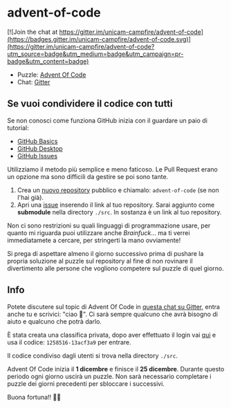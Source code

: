 # advent-of-code

[![Join the chat at https://gitter.im/unicam-campfire/advent-of-code](https://badges.gitter.im/unicam-campfire/advent-of-code.svg)](https://gitter.im/unicam-campfire/advent-of-code?utm_source=badge&utm_medium=badge&utm_campaign=pr-badge&utm_content=badge)

- Puzzle: [Advent Of Code](http://adventofcode.com)
- Chat: [Gitter](https://gitter.im/unicam-campfire/advent-of-code?utm_source=share-link&utm_medium=link&utm_campaign=share-link)

## Se vuoi condividere il codice con tutti

Se non conosci come funziona GitHub inizia con il guardare un paio di tutorial:

- [GitHub Basics](https://www.youtube.com/results?search_query=github+guide)
- [GitHub Desktop](https://www.youtube.com/results?search_query=github+desktop+tutorial)
- [GitHub Issues](https://www.youtube.com/results?search_query=github+issues)

Utilizziamo il metodo più semplice e meno faticoso. Le Pull Request erano un opzione ma sono difficili da gestire se poi sono tante.

1. Crea un [nuovo repository](https://github.com/new) pubblico e chiamalo: `advent-of-code` (se non l'hai già).
2. Apri una [issue](https://github.com/unicam-campfire/advent-of-code/issues/new) inserendo il link al tuo repository. Sarai aggiunto come **submodule** nella directory `./src`. In sostanza è un link al tuo repository.

Non ci sono restrizioni su quali linguaggi di programmazione usare, per quanto mi riguarda puoi utilizzare anche *Brainfuck*... ma ti verrei immediatamete a cercare, per stringerti la mano ovviamente!

Si prega di aspettare almeno il giorno successivo prima di pushare la propria soluzione al puzzle sul repository al fine di non rovinare il divertimento alle persone che vogliono competere sul puzzle di quel giorno.

## Info

Potete discutere sul topic di Advent Of Code in [questa chat su Gitter](https://gitter.im/unicam-campfire/advent-of-code?utm_source=share-link&utm_medium=link&utm_campaign=share-link), entra anche tu e scrivici: "ciao 👋". Ci sarà sempre qualcuno che avrà bisogno di aiuto e qualcuno che potrà darlo.

È stata creata una classifica privata, dopo aver effettuato il login vai [qui](https://adventofcode.com/2021/leaderboard/private) e usa il codice: `1258516-13acf3a9` per entrare.

Il codice condiviso dagli utenti si trova nella directory `./src`.

Advent Of Code inizia il **1 dicembre** e finisce il **25 dicembre**. Durante questo periodo ogni giorno uscirà un puzzle. Non sarà necessario completare i puzzle dei giorni precedenti per sbloccare i successivi.

Buona fortuna!! 🐱‍💻
